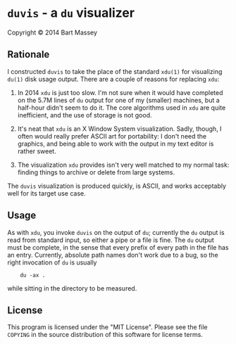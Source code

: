 # `duvis` - a `du` visualizer
Copyright © 2014 Bart Massey

## Rationale

I constructed `duvis` to take the place of the standard
`xdu(1)` for visualizing `du(1)` disk usage output. There
are a couple of reasons for replacing `xdu`:

1. In 2014 `xdu` is just too slow. I'm not sure when it
   would have completed on the 5.7M lines of `du` output for
   one of my (smaller) machines, but a half-hour didn't seem
   to do it. The core algorithms used in `xdu` are quite
   inefficient, and the use of storage is not good.

2. It's neat that `xdu` is an X Window System visualization.
   Sadly, though, I often would really prefer ASCII art for
   portability: I don't need the graphics, and being able to
   work with the output in my text editor is rather sweet.

3. The visualization `xdu` provides isn't very well matched
   to my normal task: finding things to archive or delete
   from large systems.

The `duvis` visualization is produced quickly, is ASCII, and
works acceptably well for its target use case.

## Usage

As with `xdu`, you invoke `duvis` on the output of `du`;
currently the `du` output is read from standard input, so
either a pipe or a file is fine. The `du` output must be
complete, in the sense that every prefix of every path in
the file has an entry. Currently, absolute path names don't
work due to a bug, so the right invocation of `du` is usually

        du -ax .

while sitting in the directory to be measured.

## License

This program is licensed under the "MIT License".  Please
see the file `COPYING` in the source distribution of this
software for license terms.
